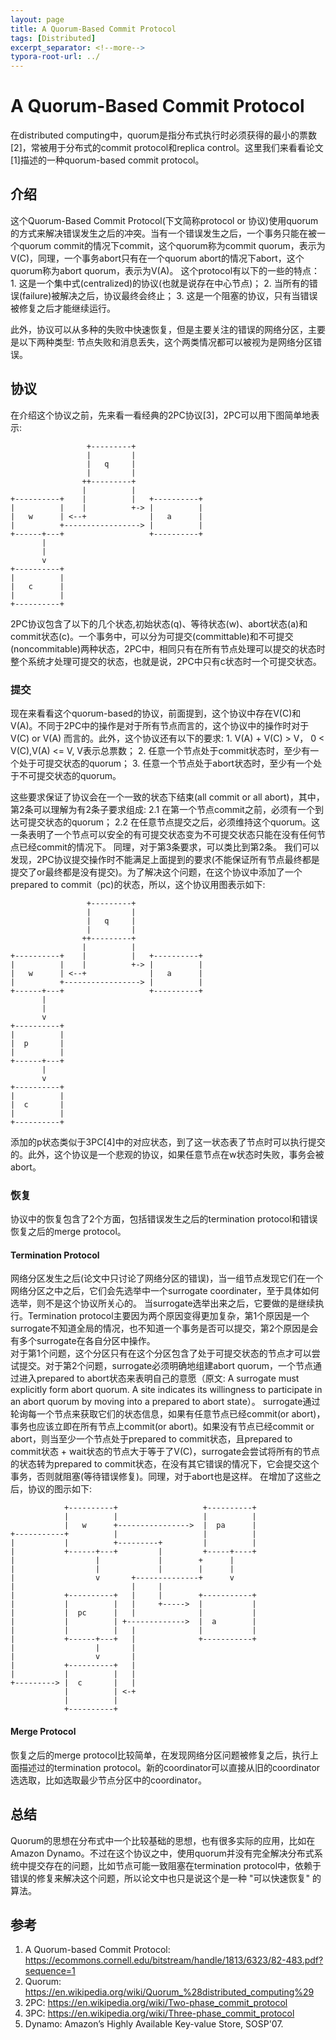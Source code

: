 ```yaml
---
layout: page
title: A Quorum-Based Commit Protocol
tags: [Distributed]
excerpt_separator: <!--more-->
typora-root-url: ../
---
```




# A Quorum-Based Commit Protocol
  在distributed computing中，quorum是指分布式执行时必须获得的最小的票数[2]，常被用于分布式的commit protocol和replica control。这里我们来看看论文[1]描述的一种quorum-based commit protocol。

>

## 介绍

  这个Quorum-Based Commit Protocol(下文简称protocol or 协议)使用quorum的方式来解决错误发生之后的冲突。当有一个错误发生之后，一个事务只能在被一个quorum commit的情况下commit，这个quorum称为commit quorum，表示为V(C)，同理，一个事务abort只有在一个quorum abort的情况下abort，这个quorum称为abort quorum，表示为V(A)。
  这个protocol有以下的一些的特点：
    1. 这是一个集中式(centralized)的协议(也就是说存在中心节点)；
    2. 当所有的错误(failure)被解决之后，协议最终会终止；
    3. 这是一个阻塞的协议，只有当错误被修复之后才能继续运行。

  此外，协议可以从多种的失败中快速恢复，但是主要关注的错误的网络分区，主要是以下两种类型: 节点失败和消息丢失，这个两类情况都可以被视为是网络分区错误。



## 协议

  在介绍这个协议之前，先来看一看经典的2PC协议[3]，2PC可以用下图简单地表示:
```
                 +---------+
                 |         |
                 |   q     |
                 |         |
                ++---------+
                |          |
+----------+    |          |   +----------+
|          |    |          +-> |          |
|   w      | <--+              |   a      |
|          +-----------------> |          |
+------+---+                   +----------+
       |
       |
       v
+----------+
|          |
|   c      |
|          |
+----------+
```
  2PC协议包含了以下的几个状态,初始状态(q)、等待状态(w)、abort状态(a)和commit状态(c)。一个事务中，可以分为可提交(committable)和不可提交(noncommitable)两种状态，2PC中，相同只有在所有节点处理可以提交的状态时整个系统才处理可提交的状态，也就是说，2PC中只有c状态时一个可提交状态。



### 提交

  现在来看看这个quorum-based的协议，前面提到，这个协议中存在V(C)和V(A)。不同于2PC中的操作是对于所有节点而言的，这个协议中的操作时对于V(C) or V(A) 而言的。此外，这个协议还有以下的要求:
    1. V(A) + V(C) > V， 0 < V(C),V(A) <= V, V表示总票数；
    2. 任意一个节点处于commit状态时，至少有一个处于可提交状态的quorum；
    3. 任意一个节点处于abort状态时，至少有一个处于不可提交状态的quorum。

这些要求保证了协议会在一个一致的状态下结束(all commit or all abort)，其中，第2条可以理解为有2条子要求组成:
  2.1 在第一个节点commit之前，必须有一个到达可提交状态的quorum；
  2.2 在任意节点提交之后，必须维持这个quorum。这一条表明了一个节点可以安全的有可提交状态变为不可提交状态只能在没有任何节点已经commit的情况下。
  同理，对于第3条要求，可以类比到第2条。
  我们可以发现，2PC协议提交操作时不能满足上面提到的要求(不能保证所有节点最终都是提交了or最终都是没有提交)。为了解决这个问题，在这个协议中添加了一个prepared to commit（pc)的状态，所以，这个协议用图表示如下:
```
                 +---------+
                 |         |
                 |   q     |
                 |         |
                ++---------+
                |          |
+----------+    |          |   +----------+
|          |    |          +-> |          |
|   w      | <--+              |   a      |
|          +-----------------> |          |
+------+---+                   +----------+
       |
       |
       v
+----------+
|          |
|  p       |
|          |
+------+---+
       |
       v
+----------+
|          |
|  c       |
|          |
+----------+
```
  添加的p状态类似于3PC[4]中的对应状态，到了这一状态表了节点时可以执行提交的。此外，这个协议是一个悲观的协议，如果任意节点在w状态时失败，事务会被abort。



### 恢复

协议中的恢复包含了2个方面，包括错误发生之后的termination protocol和错误恢复之后的merge protocol。



#### Termination Protocol

  网络分区发生之后(论文中只讨论了网络分区的错误)，当一组节点发现它们在一个网络分区之中之后，它们会先选举中一个surrogate coordinater，至于具体如何选举，则不是这个协议所关心的。
  当surrogate选举出来之后，它要做的是继续执行。Termination protocol主要因为两个原因变得更加复杂，第1个原因是一个surrogate不知道全局的情况，也不知道一个事务是否可以提交，第2个原因是会有多个surrogate在各自分区中操作。  
  对于第1个问题，这个分区只有在这个分区包含了处于可提交状态的节点才可以尝试提交。对于第2个问题，surrogate必须明确地组建abort quorum，一个节点通过进入prepared to abort状态来表明自己的意愿（原文: A surrogate must explicitly form abort quorum. A site indicates its willingness to participate in an abort quorum by moving into a prepared to abort state）。
  surrogate通过轮询每一个节点来获取它们的状态信息，如果有任意节点已经commit(or abort)，事务也应该立即在所有节点上commit(or abort)。如果没有节点已经commit or abort，则当至少一个节点处于prepared to commit状态，且prepared to commit状态 + wait状态的节点大于等于了V(C)，surrogate会尝试将所有的节点的状态转为prepared to commit状态，在没有其它错误的情况下，它会提交这个事务，否则就阻塞(等待错误修复)。同理，对于abort也是这样。
  在增加了这些之后，协议的图示如下:
```
            +----------+                   +----------+
            |          |                   |          |
            |   w      +---------------->  |  pa      |
+-----------+          |                   |          |
|           |          +---------+         |          |
|           +------+---+         |         +-----+----+
|                  |             |        +      |
|                  |             |        |      |
|                  v       +--------------+      v
|                          |     |
|           +----------+   |     |        +-----------+
|           |          |   |     +----->  |           |
|           |  pc      |   |              |           |
|           |          | +------------->  |  a        |
|           |          |   |              |           |
|           +------+---+   |              +-----------+
|                  |       |
|                  v       |
|           +----------+   |
|           |          |   |
+---------> |  c       |   |
            |          | <-+
            |          |
            +----------+

```



#### Merge Protocol

 恢复之后的merge protocol比较简单，在发现网络分区问题被修复之后，执行上面描述过的termination protocol。新的coordinator可以直接从旧的coordinator选选取，比如选取最少节点分区中的coordinator。



## 总结

  Quorum的思想在分布式中一个比较基础的思想，也有很多实际的应用，比如在Amazon Dynamo。不过在这个协议之中，使用quorum并没有完全解决分布式系统中提交存在的问题，比如节点可能一致阻塞在termination protocol中，依赖于错误的修复来解决这个问题，所以论文中也只是说这个是一种 "可以快速恢复" 的算法。



## 参考
1. A Quorum-based Commit Protocol: https://ecommons.cornell.edu/bitstream/handle/1813/6323/82-483.pdf?sequence=1
2. Quorum: https://en.wikipedia.org/wiki/Quorum_%28distributed_computing%29
3. 2PC: https://en.wikipedia.org/wiki/Two-phase_commit_protocol
4. 3PC: https://en.wikipedia.org/wiki/Three-phase_commit_protocol
5. Dynamo: Amazon’s Highly Available Key-value Store, SOSP'07.

